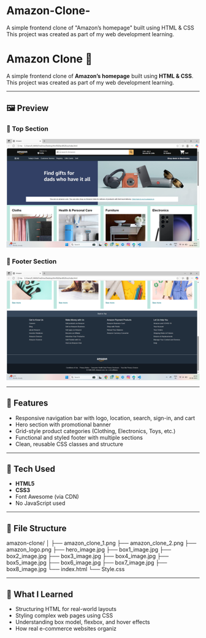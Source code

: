# Amazon-Clone-
A simple frontend clone of "Amazon’s homepage" built using HTML &amp; CSS   This project was created as part of my web development learning.
# Amazon Clone 🛒

A simple frontend clone of **Amazon’s homepage** built using **HTML & CSS**.  
This project was created as part of my web development learning.


---

## 🖼️ Preview

### 📌 Top Section
![Top Screenshot](./amazon_clone_1.png)

### 📌 Footer Section
![Footer Screenshot](./amazon_clone_2.png)

---

## 🚀 Features

- Responsive navigation bar with logo, location, search, sign-in, and cart
- Hero section with promotional banner
- Grid-style product categories (Clothing, Electronics, Toys, etc.)
- Functional and styled footer with multiple sections
- Clean, reusable CSS classes and structure

---

## 📁 Tech Used

- **HTML5**
- **CSS3**
- Font Awesome (via CDN)
- No JavaScript used

---

## 📂 File Structure

amazon-clone/
│
├── amazon_clone_1.png
├── amazon_clone_2.png
├── amazon_logo.png
├── hero_image.jpg
├── box1_image.jpg
├── box2_image.jpg
├── box3_image.jpg
├── box4_image.jpg
├── box5_image.jpg
├── box6_image.jpg
├── box7_image.jpg
├── box8_image.jpg
└── index.html
└── Style.css


---



## 🧠 What I Learned

- Structuring HTML for real-world layouts
- Styling complex web pages using CSS
- Understanding box model, flexbox, and hover effects
- How real e-commerce websites organiz

